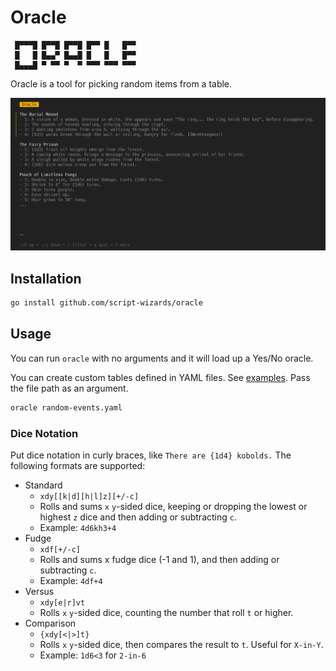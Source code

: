 # Oracle

```t
 █▀▀▀█ █▀▀█ █▀▀█ █▀▀ █   █▀▀
 █   █ █▄▄▀ █▄▄█ █   █   █▀▀
 █▄▄▄█ ▀ ▀▀ ▀  ▀ ▀▀▀ ▀▀▀ ▀▀▀
```

Oracle is a tool for picking random items from a table.

![demo](demo.gif)

## Installation

```sh
go install github.com/script-wizards/oracle
```

## Usage

You can run `oracle` with no arguments and it will load up a Yes/No oracle.

You can create custom tables defined in YAML files. See [examples](examples). Pass the file path as an argument.

```sh
oracle random-events.yaml
```

### Dice Notation

Put dice notation in curly braces, like `There are {1d4} kobolds.` The following formats are supported:

- Standard
  - `xdy[[k|d][h|l]z][+/-c]`
  - Rolls and sums `x` `y`-sided dice, keeping or dropping the lowest or highest `z` dice and then adding or subtracting `c`.
  - Example: `4d6kh3+4`
- Fudge
  - `xdf[+/-c]`
  - Rolls and sums x fudge dice (-1 and 1), and then adding or subtracting `c`.
  - Example: `4df+4`
- Versus
  - `xdy[e|r]vt`
  - Rolls `x` `y`-sided dice, counting the number that roll `t` or higher.
- Comparison
  - `{xdy[<|>]t}`
  - Rolls `x` `y`-sided dice, then compares the result to `t`. Useful for `X-in-Y`.
  - Example: `1d6<3` for `2-in-6`
